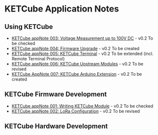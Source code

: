 # KETCube Application Notes

## Using KETCube
* [KETCube appNote 003: Voltage Measurement up to 100V DC](KETCube_appNote_003.pdf) - v0.2 To be checked
* [KETCube appNote 004: Firmware Upgrade](KETCube_appNote_004.pdf) - v0.2 To be created
* [KETCube appNote 005: KETCube Terminal](KETCube_appNote_005.pdf) - v0.2 To be extended (incl. Remote Terminal Protocol)
* [KETCube appNote 006: KETCube Upstream Modules](KETCube_appNote_006.pdf) - v0.2 To be revised
* [KETCube AppNote 007: KETCube Arduino Extension](KETCube_appNote_007.pdf) - v0.2 To be created

## KETCube Firmware Development
* [KETCube appNote 001: Writing KETCube Module](KETCube_appNote_001.pdf) - v0.2 To be checked
* [KETCube appNote 002: LoRa Configuration](KETCube_appNote_002.pdf) - v0.2 To be revised

## KETCube Hardware Development
